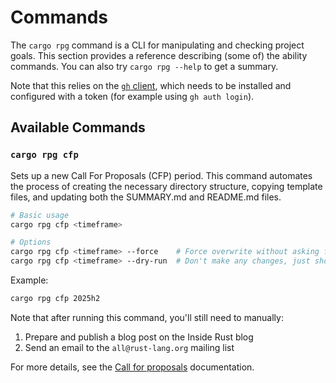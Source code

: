 # Commands

The `cargo rpg` command is a CLI for manipulating and checking project goals. This section provides a reference describing (some of) the ability commands. You can also try `cargo rpg --help` to get a summary.

Note that this relies on the [`gh` client](https://github.com/cli/cli), which needs to be installed and configured with a token (for example using `gh auth login`).

## Available Commands

### `cargo rpg cfp`

Sets up a new Call For Proposals (CFP) period. This command automates the process of creating the necessary directory structure, copying template files, and updating both the SUMMARY.md and README.md files.

```bash
# Basic usage
cargo rpg cfp <timeframe>

# Options
cargo rpg cfp <timeframe> --force    # Force overwrite without asking for confirmation
cargo rpg cfp <timeframe> --dry-run  # Don't make any changes, just show what would be done
```

Example:
```bash
cargo rpg cfp 2025h2
```

Note that after running this command, you'll still need to manually:
1. Prepare and publish a blog post on the Inside Rust blog
2. Send an email to the `all@rust-lang.org` mailing list

For more details, see the [Call for proposals](./cfp.md) documentation.
